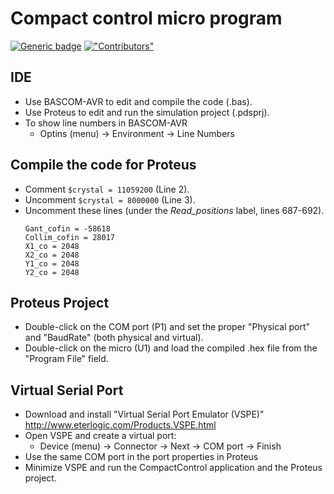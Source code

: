 # Compact control micro program

[![Generic badge](https://img.shields.io/badge/Company-AitinTech-blue.svg)](http://AitinTech.ir/)
[!["Contributors"](https://img.shields.io/github/contributors/saeeddiscovery/CompactControl.svg)](https://github.com/saeeddiscovery/CompactControl/graphs/contributors)

## IDE
- Use BASCOM-AVR to edit and compile the code (.bas).
- Use Proteus to edit and run the simulation project (.pdsprj).
- To show line numbers in BASCOM-AVR
    - Optins (menu) -> Environment -> Line Numbers

## Compile the code for Proteus
- Comment ```$crystal = 11059200``` (Line 2).
- Uncomment ```$crystal = 8000000``` (Line 3).
- Uncomment these lines (under the _Read_positions_ label, lines 687-692).
    ```basic
    Gant_cofin = -58618
    Collim_cofin = 28017
    X1_co = 2048
    X2_co = 2048
    Y1_co = 2048
    Y2_co = 2048
    ```

## Proteus Project
- Double-click on the COM port (P1) and set the proper "Physical port" and "BaudRate" (both physical and virtual).
- Double-click on the micro (U1) and load the compiled .hex file from the "Program File" field.

## Virtual Serial Port
- Download and install "Virtual Serial Port Emulator (VSPE)"
http://www.eterlogic.com/Products.VSPE.html
- Open VSPE and create a virtual port:
   - Device (menu) -> Connector -> Next -> COM port -> Finish
- Use the same COM port in the port properties in Proteus
- Minimize VSPE and run the CompactControl application and the Proteus project.
